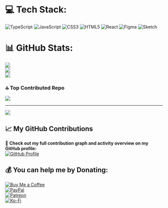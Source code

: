 # 💻 Tech Stack:
![TypeScript](https://img.shields.io/badge/typescript-%23007ACC.svg?style=for-the-badge&logo=typescript&logoColor=white) 
![JavaScript](https://img.shields.io/badge/javascript-%23323330.svg?style=for-the-badge&logo=javascript&logoColor=%23F7DF1E) 
![CSS3](https://img.shields.io/badge/css3-%231572B6.svg?style=for-the-badge&logo=css3&logoColor=white) 
![HTML5](https://img.shields.io/badge/html5-%23E34F26.svg?style=for-the-badge&logo=html5&logoColor=white) 
![React](https://img.shields.io/badge/react-%2320232a.svg?style=for-the-badge&logo=react&logoColor=%2361DAFB) 
![Figma](https://img.shields.io/badge/figma-%23F24E1E.svg?style=for-the-badge&logo=figma&logoColor=white) 
![Sketch](https://img.shields.io/badge/Sketch-FFB387?style=for-the-badge&logo=sketch&logoColor=black)

# 📊 GitHub Stats:
![](https://github-readme-stats.vercel.app/api?username=ENdilinge&theme=merko&hide_border=false&include_all_commits=false&count_private=false)<br/>
![](https://github-readme-streak-stats.herokuapp.com/?user=ENdilinge&theme=merko&hide_border=false)<br/>
![](https://github-readme-stats.vercel.app/api/top-langs/?username=ENdilinge&theme=merko&hide_border=false&include_all_commits=false&count_private=false&layout=compact)

### 🔝 Top Contributed Repo
![](https://github-contributor-stats.vercel.app/api?username=ENdilinge&limit=5&theme=gruvbox&combine_all_yearly_contributions=true)

---
[![](https://visitcount.itsvg.in/api?id=ENdilinge&icon=0&color=0)](https://visitcount.itsvg.in)

## 📈 My GitHub Contributions  
🔗 **Check out my full contribution graph and activity overview on my GitHub profile:**  
[![GitHub Profile](https://img.shields.io/badge/GitHub-Profile-blue?style=for-the-badge&logo=github)](https://github.com/ENdilinge)

## 💰 You can help me by Donating:
[![Buy Me a Coffee](https://img.shields.io/badge/Buy%20Me%20a%20Coffee-FFDD00?style=for-the-badge&logo=buy-me-a-coffee&logoColor=black)](https://buymeacoffee.com/buymeacoffee)  
[![PayPal](https://img.shields.io/badge/PayPal-00457C?style=for-the-badge&logo=paypal&logoColor=white)](https://paypal.me/evansndilinge111@gmail.com)  
[![Patreon](https://img.shields.io/badge/Patreon-FF424D?style=for-the-badge&logo=patreon&logoColor=white)](https://patreon.com/patreon)  
[![Ko-Fi](https://img.shields.io/badge/Ko--fi-F16061?style=for-the-badge&logo=kofi&logoColor=white)](https://ko-fi.com/kofi)  

<!-- Proudly created with GPRM ( https://gprm.itsvg.in ) -->
